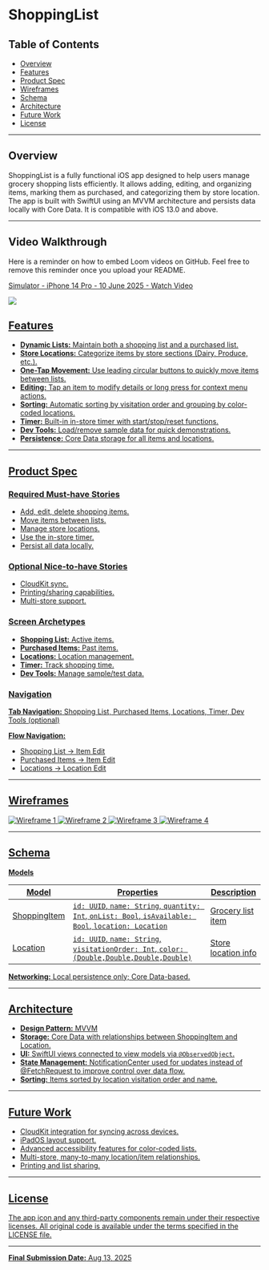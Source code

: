 # ShoppingList

## Table of Contents

* [Overview](#overview)
* [Features](#features)
* [Product Spec](#product-spec)
* [Wireframes](#wireframes)
* [Schema](#schema)
* [Architecture](#architecture)
* [Future Work](#future-work)
* [License](#license)

---

## Overview

ShoppingList is a fully functional iOS app designed to help users manage grocery shopping lists efficiently. It allows adding, editing, and organizing items, marking them as purchased, and categorizing them by store location. The app is built with SwiftUI using an MVVM architecture and persists data locally with Core Data. It is compatible with iOS 13.0 and above.

---


## Video Walkthrough

Here is a reminder on how to embed Loom videos on GitHub. Feel free to remove this reminder once you upload your README. 
<div>
    <a href="https://www.loom.com/share/d5e7b703837846c1993020d94547821b?sid=61dd404b-1ab6-4836-98f0-4f5ecded8a1b">
      <p>Simulator - iPhone 14 Pro - 10 June 2025 - Watch Video</p>
    </a>
     <a href="[https://www.loom.com/share/d5e7b703837846c1993020d94547821b?sid=61dd404b-1ab6-4836-98f0-4f5ecded8a1b](https://www.loom.com/share/d5e7b703837846c1993020d94547821b?sid=61dd404b-1ab6-4836-98f0-4f5ecded8a1b)">
      <img style="max-width:300px;" src="https://media2.giphy.com/media/v1.Y2lkPTc5MGI3NjExbnVoM2s2bGdxbjM0eW1vMjI3dW1vZWlnZzlwbHM0dTVsNWRtY2UxZCZlcD12MV9pbnRlcm5hbF9naWZfYnlfaWQmY3Q9Zw/17qkwDdHKnWWBpwgSK/giphy.gif">
  </div>
       
## Features

* **Dynamic Lists:** Maintain both a shopping list and a purchased list.
* **Store Locations:** Categorize items by store sections (Dairy, Produce, etc.).
* **One-Tap Movement:** Use leading circular buttons to quickly move items between lists.
* **Editing:** Tap an item to modify details or long press for context menu actions.
* **Sorting:** Automatic sorting by visitation order and grouping by color-coded locations.
* **Timer:** Built-in in-store timer with start/stop/reset functions.
* **Dev Tools:** Load/remove sample data for quick demonstrations.
* **Persistence:** Core Data storage for all items and locations.

---

## Product Spec

### Required Must-have Stories

* Add, edit, delete shopping items.
* Move items between lists.
* Manage store locations.
* Use the in-store timer.
* Persist all data locally.

### Optional Nice-to-have Stories

* CloudKit sync.
* Printing/sharing capabilities.
* Multi-store support.

### Screen Archetypes

* **Shopping List:** Active items.
* **Purchased Items:** Past items.
* **Locations:** Location management.
* **Timer:** Track shopping time.
* **Dev Tools:** Manage sample/test data.

### Navigation

**Tab Navigation:** Shopping List, Purchased Items, Locations, Timer, Dev Tools (optional)

**Flow Navigation:**

* Shopping List → Item Edit
* Purchased Items → Item Edit
* Locations → Location Edit

---

## Wireframes

![Wireframe 1](wireframes/wireframe1.png)
![Wireframe 2](wireframes/wireframe2.png)
![Wireframe 3](wireframes/wireframe3.png)
![Wireframe 4](wireframes/wireframe4.png)

---

## Schema

**Models**

| Model        | Properties                                                                                             | Description         |
| ------------ | ------------------------------------------------------------------------------------------------------ | ------------------- |
| ShoppingItem | `id: UUID`, `name: String`, `quantity: Int`, `onList: Bool`, `isAvailable: Bool`, `location: Location` | Grocery list item   |
| Location     | `id: UUID`, `name: String`, `visitationOrder: Int`, `color: (Double,Double,Double,Double)`             | Store location info |

**Networking:** Local persistence only; Core Data-based.

---

## Architecture

* **Design Pattern:** MVVM
* **Storage:** Core Data with relationships between ShoppingItem and Location.
* **UI:** SwiftUI views connected to view models via `@ObservedObject`.
* **State Management:** NotificationCenter used for updates instead of @FetchRequest to improve control over data flow.
* **Sorting:** Items sorted by location visitation order and name.

---

## Future Work

* CloudKit integration for syncing across devices.
* iPadOS layout support.
* Advanced accessibility features for color-coded lists.
* Multi-store, many-to-many location/item relationships.
* Printing and list sharing.

---

## License

The app icon and any third-party components remain under their respective licenses. All original code is available under the terms specified in the LICENSE file.

---

**Final Submission Date:** Aug 13, 2025
